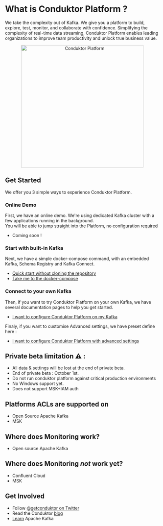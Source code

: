 # What is Conduktor Platform ?

We take the complexity out of Kafka. We give you a platform to build, explore, test, monitor, and collaborate with confidence. 
Simplifying the complexity of real-time data streaming, Conduktor Platform enables leading organizations to improve team productivity and unlock true business value.
<p align="center">
  <a href="https://www.conduktor.io">
    <img src="https://staging.conduktor.io/images/hero/explorer1.png" alt="Conduktor Platform" height="400"/>
  </a>
</p>

## Get Started
We offer you 3 simple ways to experience Conduktor Platform.

### Online Demo

First, we have an online demo. We're using dedicated Kafka cluster with a few applications running in the background.  
You will be able to jump straight into the Platform, no configuration required  
- Coming soon !

### Start with built-in Kafka 

Next, we have a simple docker-compose command, with an embedded Kafka, Schema Registry and Kafka Connect.  
- [Quick start without cloning the repository](/example-local/autorun/README.md)
- [Take me to the docker-compose](/example-local)

### Connect to your own Kafka 

Then, if you want to try Conduktor Platform on your own Kafka, 
we have several documentation pages to help you get started.
- [I want to configure Conduktor Platform on my Kafka](./doc/Custom.md)
  
Finaly, if you want to customise Advanced settings, we have preset define here :
- [I want to configure Conduktor Platform with advanced settings](./doc/Advanced_settings.md)


## Private beta limitation ⚠️ : 
* All data & settings will be lost at the end of private beta.
* End of private beta : October 1st.
* Do not run conduktor platform against critical production environments
* No Windows support yet.
* Does not support MSK+IAM auth

## Platforms ACLs are supported on
* Open Source Apache Kafka
* MSK

## Where does Monitoring work?
* Open source Apache Kafka 

## Where does Monitoring _not_ work yet?
* Confluent Cloud
* MSK

## Get Involved
* Follow <a href="https://twitter.com/getconduktor">@getconduktor on Twitter</a>
* Read the Conduktor <a href="https://www.conduktor.io/blog">blog</a>
* <a href="https://www.conduktor.io/kafka">Learn</a> Apache Kafka
